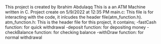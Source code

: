 This project is created by Ibrahim Abdulaqq
This is a an ATM Machine written in C.
Project create on 5/9/2022 at 12:35 PM
main.c: 
This file is for interacting with the code, it inlcudes the header file(atm_function.h).
atm_function.h:
This is the header file for this project, it contains;
-fastCash function: for quick withdrawal
-deposit function: for depositing money
-checkBalance function: for checking balance
-withDraw function: for normal withdrawal
